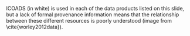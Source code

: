 ICOADS (in white) is used in each of the data products listed on this slide, but a lack of formal provenance information means that the relationship between these different resources is poorly understood (image from \cite{worley2012data}). 